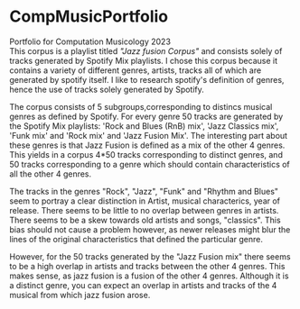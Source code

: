 # CompMusicPortfolio <br />
Portfolio for Computation Musicology 2023 <br />
This corpus is a playlist titled *"Jazz fusion Corpus"* and consists solely of tracks generated by Spotify Mix playlists.
I chose this corpus because it contains a variety of different genres, artists, tracks all of which are generated by spotify itself.
I like to research spotify's definition of genres, hence the use of tracks solely generated by Spotify.

The corpus consists of 5 subgroups,corresponding to distincs musical genres as defined by Spotify. 
For every genre 50 tracks are generated by the Spotify Mix playlists: 'Rock and Blues (RnB) mix', 'Jazz Classics mix', 'Funk mix' and 'Rock mix' and 'Jazz Fusion Mix'. 
The interesting part about these genres is that Jazz Fusion is defined as a mix of the other 4 genres. This yields in a corpus 4*50 tracks corresponding to distinct genres, and 50 tracks corresponding to a genre which should contain characteristics of all the other 4 genres.

The tracks in the genres "Rock", "Jazz", "Funk" and "Rhythm and Blues" seem to portray a clear distinction in Artist, musical characterics, year of release. There seems to be little to no overlap between genres in artists. There seems to be a skew towards old artists and songs, "classics". This bias should not cause a problem however, as newer releases might blur the lines of the original characteristics that defined the particular genre.

However, for the 50 tracks generated by the "Jazz Fusion mix" there seems to be a high overlap in artists and tracks between the other 4 genres. This makes sense, as jazz fusion is a fusion of the other 4 genres. Although it is a distinct genre, you can expect an overlap in artists and tracks of the 4 musical from which jazz fusion arose.
